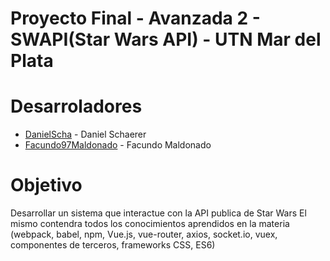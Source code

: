 # Proyecto Final - Avanzada 2 - SWAPI(Star Wars API) - UTN Mar del Plata

# Desarroladores 

* [DanielScha](https://github.com/DanielScha) - Daniel Schaerer
* [Facundo97Maldonado](https://github.com/Facundo97Maldonado) - Facundo Maldonado

# Objetivo

Desarrollar un sistema que interactue con la API publica de Star Wars
El mismo contendra todos los conocimientos aprendidos en la materia
(webpack, babel, npm, Vue.js, vue-router, axios, socket.io, vuex, componentes de terceros, frameworks CSS, ES6)